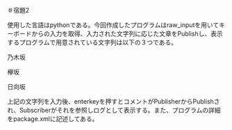 ＃宿題2


使用した言語はpythonである。今回作成したプログラムはraw_inputを用いてキーボードからの入力を取得、入力された文字列に応じた文章をPublishし、表示するプログラムで用意されている文字列は以下の３つである。

乃木坂

欅坂

日向坂

上記の文字列を入力後、enterkeyを押すとコメントがPublisherからPublishされ、Subscriberがそれを参照しログとして表示する。また、プログラムの詳細をpackage.xmlに記述してある。
